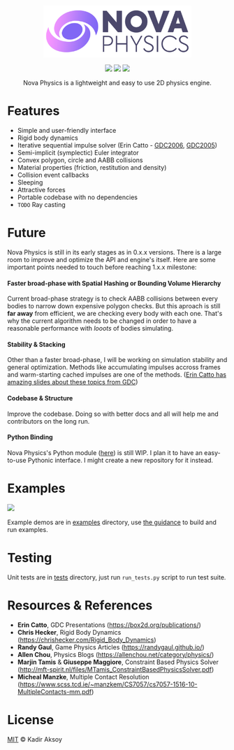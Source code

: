 <p align="center"><img src="https://raw.githubusercontent.com/kadir014/kadir014.github.io/master/assets/novaphysics.png" width=340></p>
<p align="center">
  <img src="https://img.shields.io/badge/license-MIT-blue.svg">
  <img src="https://img.shields.io/badge/version-0.3.1-yellow">
  <a href="https://www.codacy.com/gh/kadir014/nova-physics/dashboard?utm_source=github.com&amp;utm_medium=referral&amp;utm_content=kadir014/nova-physics&amp;utm_campaign=Badge_Grade"><img src="https://app.codacy.com/project/badge/Grade/9556f3db17d54b288557d3b2e9dbf366"></a>
</p>
<p align="center">
Nova Physics is a lightweight and easy to use 2D physics engine.
</p>

# Features
- Simple and user-friendly interface
- Rigid body dynamics
- Iterative sequential impulse solver (Erin Catto - [GDC2006](https://box2d.org/files/ErinCatto_IterativeDynamics_GDC2005.pdf), [GDC2005](https://box2d.org/files/ErinCatto_IterativeDynamics_GDC2005.pdf))
- Semi-implicit (symplectic) Euler integrator
- Convex polygon, circle and AABB collisions
- Material properties (friction, restitution and density)
- Collision event callbacks
- Sleeping
- Attractive forces
- Portable codebase with no dependencies
- `TODO` Ray casting

# Future
Nova Physics is still in its early stages as in 0.x.x versions. There is a large room to improve and optimize the API and engine's itself. Here are some important points needed to touch before reaching 1.x.x milestone:

#### Faster broad-phase with Spatial Hashing or Bounding Volume Hierarchy
Current broad-phase strategy is to check AABB collisions between every bodies to narrow down expensive polygon checks. But this aproach is still **far away** from efficient, we are checking every body with each one. That's why the current algorithm needs to be changed in order to have a reasonable performance with _looots_ of bodies simulating.

#### Stability & Stacking
Other than a faster broad-phase, I will be working on simulation stability and general optimization. Methods like accumulating impulses accross frames and warm-starting cached impulses are one of the methods. ([Erin Catto has amazing slides about these topics from GDC](https://box2d.org/files/ErinCatto_SequentialImpulses_GDC2006.pdf))

#### Codebase & Structure
Improve the codebase. Doing so with better docs and all will help me and contributors on the long run.

#### Python Binding
Nova Physics's Python module ([here](https://github.com/kadir014/nova-physics/blob/main/python-binding/)) is still WIP. I plan it to have an easy-to-use Pythonic interface. I might create a new repository for it instead.

# Examples

<img src="https://raw.githubusercontent.com/kadir014/nova-physics/main/examples/assets/examplegif.gif" width=400>

Example demos are in [examples](https://github.com/kadir014/nova-physics/blob/main/examples/) directory, use [the guidance](https://github.com/kadir014/nova-physics/blob/main/examples/README.md) to build and run examples.

# Testing
Unit tests are in [tests](https://github.com/kadir014/nova-physics/blob/main/tests/) directory, just run `run_tests.py` script to run test suite.

# Resources & References
- **Erin Catto**, GDC Presentations (https://box2d.org/publications/)
- **Chris Hecker**, Rigid Body Dynamics (https://chrishecker.com/Rigid_Body_Dynamics)
- **Randy Gaul**, Game Physics Articles (https://randygaul.github.io/)
- **Allen Chou**, Physics Blogs (https://allenchou.net/category/physics/)
- **Marjin Tamis** & **Giuseppe Maggiore**, Constraint Based Physics Solver (http://mft-spirit.nl/files/MTamis_ConstraintBasedPhysicsSolver.pdf)
- **Micheal Manzke**, Multiple Contact Resolution (https://www.scss.tcd.ie/~manzkem/CS7057/cs7057-1516-10-MultipleContacts-mm.pdf)

# License
[MIT](LICENSE) © Kadir Aksoy
